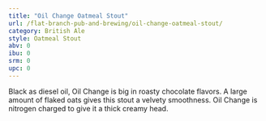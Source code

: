 ```yaml
---
title: "Oil Change Oatmeal Stout"
url: /flat-branch-pub-and-brewing/oil-change-oatmeal-stout/
category: British Ale
style: Oatmeal Stout
abv: 0
ibu: 0
srm: 0
upc: 0
---
```

Black as diesel oil, Oil Change is big in roasty chocolate flavors. A large amount of flaked oats gives this stout a velvety smoothness. Oil Change is nitrogen charged to give it a thick creamy head.
